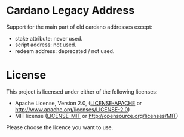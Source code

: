 # Cardano Legacy Address

Support for the main part of old cardano addresses except:

* stake attribute: never used.
* script address: not used.
* redeem address: deprecated / not used.

# License

This project is licensed under either of the following licenses:

 * Apache License, Version 2.0, ([LICENSE-APACHE](LICENSE-APACHE) or
   http://www.apache.org/licenses/LICENSE-2.0)
 * MIT license ([LICENSE-MIT](LICENSE-MIT) or
   http://opensource.org/licenses/MIT)

Please choose the licence you want to use.
